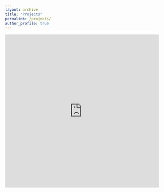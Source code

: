 ```yaml
---
layout: archive
title: "Projects"
permalink: /projects/
author_profile: true
---
```




<iframe src="https://storymaps.arcgis.com/stories/dd5b62814c9b46ada2b7099426d36a4b" width="100%" height="500px" frameborder="0" allowfullscreen allow="geolocation"></iframe>
